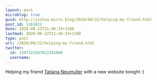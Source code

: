```yaml
---
layout: post
microblog: true
guid: http://joshua.micro.blog/2020/08/22/helping-my-friend.html
post_id: 1161822
date: 2020-08-22T21:40:33+1100
lastmod: 2020-08-22T21:40:33+1100
type: post
url: /2020/08/22/helping-my-friend.html
twitter:
  id: 1297121507022381060
  username: 
---
```

Helping my friend [Tatiana Neumuller](https://tatiananeumuller.com) with a new website tonight :)
